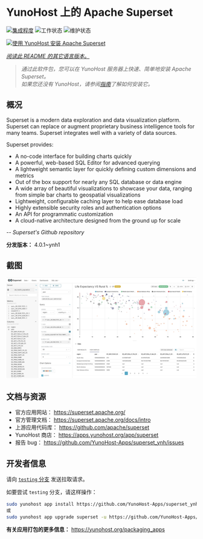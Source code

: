 <!--
注意：此 README 由 <https://github.com/YunoHost/apps/tree/master/tools/readme_generator> 自动生成
请勿手动编辑。
-->

# YunoHost 上的 Apache Superset

[![集成程度](https://dash.yunohost.org/integration/superset.svg)](https://dash.yunohost.org/appci/app/superset) ![工作状态](https://ci-apps.yunohost.org/ci/badges/superset.status.svg) ![维护状态](https://ci-apps.yunohost.org/ci/badges/superset.maintain.svg)

[![使用 YunoHost 安装 Apache Superset](https://install-app.yunohost.org/install-with-yunohost.svg)](https://install-app.yunohost.org/?app=superset)

*[阅读此 README 的其它语言版本。](./ALL_README.md)*

> *通过此软件包，您可以在 YunoHost 服务器上快速、简单地安装 Apache Superset。*  
> *如果您还没有 YunoHost，请参阅[指南](https://yunohost.org/install)了解如何安装它。*

## 概况

Superset is a modern data exploration and data visualization platform. Superset can replace or augment proprietary business intelligence tools for many teams. Superset integrates well with a variety of data sources.

Superset provides:

- A no-code interface for building charts quickly
- A powerful, web-based SQL Editor for advanced querying
- A lightweight semantic layer for quickly defining custom dimensions and metrics
- Out of the box support for nearly any SQL database or data engine
- A wide array of beautiful visualizations to showcase your data, ranging from simple bar charts to geospatial visualizations
- Lightweight, configurable caching layer to help ease database load
- Highly extensible security roles and authentication options
- An API for programmatic customization
- A cloud-native architecture designed from the ground up for scale

*-- Superset's Github repository*


**分发版本：** 4.0.1~ynh1

## 截图

![Apache Superset 的截图](./doc/screenshots/explore.jpg)

## 文档与资源

- 官方应用网站： <https://superset.apache.org/>
- 官方管理文档： <https://superset.apache.org/docs/intro>
- 上游应用代码库： <https://github.com/apache/superset>
- YunoHost 商店： <https://apps.yunohost.org/app/superset>
- 报告 bug： <https://github.com/YunoHost-Apps/superset_ynh/issues>

## 开发者信息

请向 [`testing` 分支](https://github.com/YunoHost-Apps/superset_ynh/tree/testing) 发送拉取请求。

如要尝试 `testing` 分支，请这样操作：

```bash
sudo yunohost app install https://github.com/YunoHost-Apps/superset_ynh/tree/testing --debug
或
sudo yunohost app upgrade superset -u https://github.com/YunoHost-Apps/superset_ynh/tree/testing --debug
```

**有关应用打包的更多信息：** <https://yunohost.org/packaging_apps>
